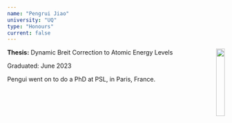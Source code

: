 ```yaml
---
name: "Pengrui Jiao"
university: "UQ"
type: "Honours"
current: false
---
```


<div align="right" width="20%" style="border-width:2500px;">
  <img align="right" width="20%" src="{{site.baseurl}}/images/students/Pengrui.jpg">
</div>

**Thesis:** Dynamic Breit Correction to Atomic Energy Levels

Graduated: June 2023

Pengui went on to do a PhD at PSL, in Paris, France.

